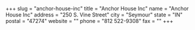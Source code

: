 +++
slug = "anchor-house-inc"
title = "Anchor House Inc"
name = "Anchor House Inc"
address = "250 S. Vine Street"
city = "Seymour"
state = "IN"
postal = "47274"
website = ""
phone = "812 522-9308"
fax = ""
+++

